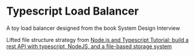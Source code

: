 # Typescript Load Balancer
A toy load balancer designed from the book System Design Interview

Lifted file structure strategy from
[Node.js and Typescript Tutorial: build a rest API with typescript, NodeJS, and a file-based storage system](https://dev.to/realsteveig/nodejs-and-typescript-tutorial-build-a-rest-api-with-typescript-nodejs-and-a-file-based-storage-system-2l61)
